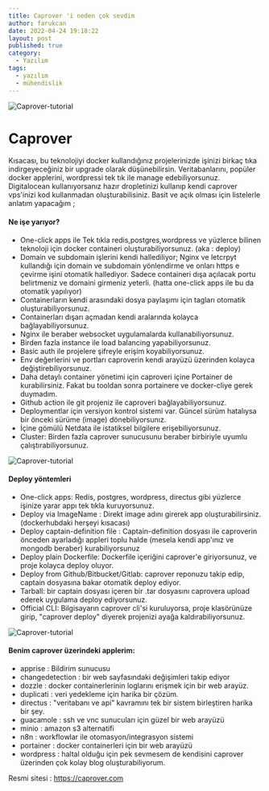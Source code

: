 ```yaml
---
title: Caprover 'i neden çok sevdim
author: farukcan
date: 2022-04-24 19:18:22
layout: post
published: true
category:
  - Yazılım
tags:
  - yazılım
  - mühendislik
---
```


![Caprover-tutorial](https://pbs.twimg.com/media/EaflN1qWoAAYb94?format=jpg&name=4096x4096)

# Caprover
Kısacası, bu teknolojiyi docker kullandığınız projelerinizde işinizi birkaç tıka indirgeyeceğiniz bir upgrade olarak düşünebilirsin. 
Veritabanlarını, popüler docker applerini, wordpressi tek tık ile manage edebiliyorsunuz.
Digitalocean kullanıyorsanız hazır dropletinizi kullanıp kendi caprover vps'inizi kod kullanmadan oluşturabilisiniz.
Basit ve açık olması için listelerle anlatım yapacağım ;

#### Ne işe yarıyor?
- One-click apps ile Tek tıkla redis,postgres,wordpress ve yüzlerce bilinen teknoloji için docker containeri oluşturabiliyorsunuz. (aka : deploy)
- Domain ve subdomain işlerini kendi hallediliyor; Nginx ve letcrpyt kullandığı için domain ve subdomain yönlendirme ve onları https e çevirme işini otomatik hallediyor. Sadece containeri dışa açılacak portu belirtmeniz ve domaini girmeniz yeterli. (hatta one-click apps ile bu da otomatik yapılıyor)
- Containerların kendi arasındaki dosya paylaşımı için tagları otomatik oluşturabiliyorsunuz.
- Containerları dışarı açmadan kendi aralarında kolayca bağlayabiliyorsunuz.
- Nginx ile beraber websocket uygulamalarda kullanabiliyorsunuz.
- Birden fazla instance ile load balancing yapabiliyorsunuz.
- Basic auth ile projelere şifreyle erişim koyabiliyorsunuz.
- Env değerlerini ve portları caproverin kendi arayüzü üzerinden kolayca değiştirebiliyorsunuz.
- Daha detaylı container yönetimi için caproveri içine Portainer de kurabilirsiniz. Fakat bu tooldan sonra portainere ve docker-cliye gerek duymadım.
- Github action ile git projeniz ile caproveri bağlayabiliyorsunuz.
- Deploymentlar için versiyon kontrol sistemi var. Güncel sürüm hatalıysa bir önceki sürüme (image) dönebiliyorsunız.
- İçine gömülü Netdata ile istatiksel bilgilere erişebiliyorsunuz.
- Cluster: Birden fazla caprover sunucusunu beraber birbiriyle uyumlu çalıştırabiliyorsunuz.

![Caprover-tutorial](https://www.pedroalonso.net/static/5a972d3d7b95913d9fb2cb5981c84e97/fcda8/35.node.png)

#### Deploy yöntemleri
- One-click apps: Redis, postgres, wordpress, directus gibi yüzlerce işinize yarar appı tek tıkla kuruyorsunuz.
- Deploy via ImageName : Direkt image adını girerek app oluşturabilirsiniz. (dockerhubdaki herşeyi kısacası)
- Deploy captain-definition file : Captain-definition dosyası ile caproverin önceden ayarladığı appleri toplu halde (mesela kendi app'ınız ve mongodb beraber) kurabiliyorsunuz
- Deploy plain Dockerfile: Dockerfile içeriğini caprover'e giriyorsunuz, ve proje kolayca deploy oluyor.
- Deploy from Github/Bitbucket/Gitlab: caprover reponuzu takip edip, captain dosyasına bakar otomatik deploy ediyor.
- Tarball: bir captain dosyası içeren bir .tar dosyasını caprovera upload ederek uygulama deploy ediyorsunuz.
- Official CLI: Bilgisayarın caprover cli'si kuruluyorsa, proje klasörünüze girip, "caprover deploy" diyerek projenizi ayağa kaldırabiliyorsunuz. 

![Caprover-tutorial](https://www.pedroalonso.net/static/657e9cf1f88948c6e31dcc2c2a00c34e/fcda8/06.wp-form.png)

#### Benim caprover üzerindeki applerim:
- apprise : Bildirim sunucusu
- changedetection : bir web sayfasındaki değişimleri takip ediyor
- dozzle : docker containerlerinin loglarını erişmek için bir web arayüz.
- duplicati : veri yedekleme için harika bir çözüm.
- directus : "veritabanı ve api" kavramını tek bir sistem birleştiren harika bir şey.
- guacamole : ssh ve vnc sunucuları için güzel bir web arayüzü
- minio : amazon s3 alternatifi
- n8n : workflowlar ile otomasyon/integrasyon sistemi
- portainer : docker containerleri için bir web arayüzü
- wordpress : haltal olduğu için pek sevmesem de kendisini caprover üzerinden çok kolay blog oluşturabiliyorum.

Resmi sitesi : https://caprover.com
